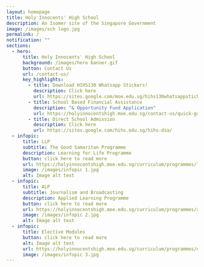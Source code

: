 ```yaml
---
layout: homepage
title: Holy Innocents' High School
description: An Isomer site of the Singapore Government
image: /images/sch logo.jpg
permalink: /
notification: ""
sections:
  - hero:
      title: Holy Innocents' High School
      background: /images/hero banner.gif
      button: Contact Us
      url: /contact-us/
      key_highlights:
        - title: Download HIHS130 Whatsapp Stickers!
          description: Click here
          url: https://sites.google.com/moe.edu.sg/hihs130whatsappstickers/home
        - title: School Based Financial Assistance
          description: "& Opportunity Fund Application"
          url: https://holyinnocentshigh.moe.edu.sg/contact-us/quick-guide/school-based-financial-assistance-and-opportunity-fund-application
        - title: Direct School Admission
          description: Click here
          url: https://sites.google.com/hihs.edu.sg/hihs-dsa/
  - infopic:
      title: LLP
      subtitle: The Good Samaritan Programme
      description: Learning for Life Programme
      button: click here to read more
      url: https://holyinnocentshigh.moe.edu.sg/curriculum/programmes/llp-the-good-samaritan-project
      image: /images/infopic 1.jpg
      alt: Image alt text
  - infopic:
      title: ALP
      subtitle: Journalism and Broadcasting
      description: Applied Learning Programme
      button: click here to read more
      url: https://holyinnocentshigh.moe.edu.sg/curriculum/programmes/alp-journalism-n-broadcasting
      image: /images/infopic 2.jpg
      alt: Image alt text
  - infopic:
      title: Elective Modules
      button: click here to read more
      alt: Image alt text
      url: https://holyinnocentshigh.moe.edu.sg/curriculum/programmes/elective-modules
      image: /images/infopic 3.jpg
---
```

